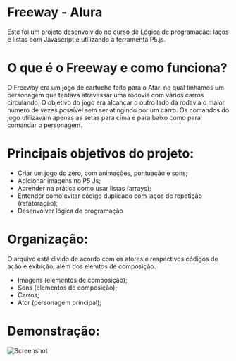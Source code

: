 # Freeway - Alura
Este foi um projeto desenvolvido no curso de Lógica de programação: laços e listas com Javascript e utilizando a ferramenta P5.js.

# O que é o Freeway e como funciona?
O Freeway era um jogo de cartucho feito para o Atari no qual tínhamos um personagem que tentava atravessar uma rodovia com vários carros circulando. 
O objetivo do jogo era alcançar o outro lado da rodavia o maior número de vezes possível sem ser atingindo por um carro. Os comandos do jogo utilizavam apenas as setas para cima e para baixo como para comandar o personagem.

# Principais objetivos do projeto:

- Criar um jogo do zero, com animações, pontuação e sons;
- Adicionar imagens no P5 Js;
- Aprender na prática como usar listas (arrays);
- Entender como evitar código duplicado com laços de repetição (refatoração);
- Desenvolver lógica de programação

# Organização:
O arquivo está divido de acordo com os atores e respectivos códigos de ação e exibição, além dos elemtos de composição.
- Imagens (elementos de composição);
- Sons (elementos de composição);
- Carros;
- Ator (personagem principal);

# Demonstração:
![Screenshot](freeway.gif)

